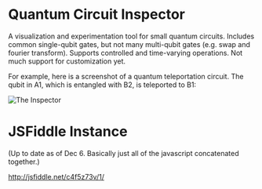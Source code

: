Quantum Circuit Inspector
=========================

A visualization and experimentation tool for small quantum circuits. Includes common single-qubit gates, but not many multi-qubit gates (e.g. swap and fourier transform). Supports controlled and time-varying operations. Not much support for customization yet.

For example, here is a screenshot of a quantum teleportation circuit. The qubit in A1, which is entangled with B2, is teleported to B1:

![The Inspector](http://imgur.com/t1aIye1)

JSFiddle Instance
=================

(Up to date as of Dec 6. Basically just all of the javascript concatenated together.)

http://jsfiddle.net/c4f5z73v/1/

